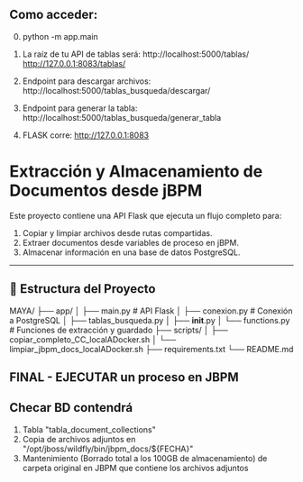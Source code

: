 ## Como acceder:
0. python -m app.main
1. La raíz de tu API de tablas será:
http://localhost:5000/tablas/
http://127.0.0.1:8083/tablas/

2. Endpoint para descargar archivos:
http://localhost:5000/tablas_busqueda/descargar/<filename>

3. Endpoint para generar la tabla:
http://localhost:5000/tablas_busqueda/generar_tabla

4. FLASK corre:
http://127.0.0.1:8083

# Extracción y Almacenamiento de Documentos desde jBPM

Este proyecto contiene una API Flask que ejecuta un flujo completo para:

1. Copiar y limpiar archivos desde rutas compartidas.
2. Extraer documentos desde variables de proceso en jBPM.
3. Almacenar información en una base de datos PostgreSQL.

---

## 📁 Estructura del Proyecto
MAYA/
    ├── app/
    │ ├── main.py # API Flask
    │ ├── conexion.py # Conexión a PostgreSQL
    │ ├── tablas_busqueda.py
    │ ├── __init__.py
    │ └── functions.py # Funciones de extracción y guardado
    ├── scripts/
    │ ├── copiar_completo_CC_localADocker.sh
    │ └── limpiar_jbpm_docs_localADocker.sh
    ├── requirements.txt
    └── README.md


## FINAL - EJECUTAR un proceso en JBPM
## Checar BD contendrá
1. Tabla "tabla_document_collections"
2. Copia de archivos adjuntos en "/opt/jboss/wildfly/bin/jbpm_docs/${FECHA}"
3. Mantenimiento (Borrado total a los 100GB de almacenamiento) de carpeta  original en JBPM que contiene los archivos adjuntos


